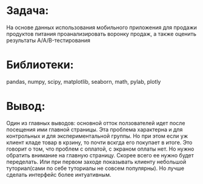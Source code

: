# Задача:
На основе данных использования мобильного приложения для продажи продуктов питания проанализировать воронку продаж, а также оценить результаты A/A/B-тестирования

# Библиотеки:
pandas, numpy, scipy, matplotlib, seaborn, math, pylab, plotly

# Вывод:
Один из главных выводов: основной отток ползователей идет после посещения ими главной страницы. Эта проблема характерна и для контрольных и для экспериментальной группы. Но при этом если уж клиент кладе товар в крзину, то почти вскгда его покупает в итоге. Это говорит о том, что проблем с оплатой, с экраном оплаты нет. Но нужно обратить внимание на главную страницу. Скорее всего ее нужно будет переделать. Или при первом заходе показывать клиенту небольшой туториал(сами по себе туториалы не совсем популярны). Но лучше сделать интерфейс более интуативным.
